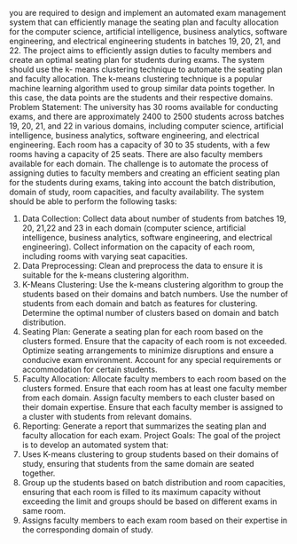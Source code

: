 you are required to design and implement an automated exam management system that can efficiently manage the
seating plan and faculty allocation for the computer science, artificial intelligence, business analytics, software
engineering, and electrical engineering students in batches 19, 20, 21, and 22. The project aims to efficiently assign
duties to faculty members and create an optimal seating plan for students during exams. The system should use the k-
means clustering technique to automate the seating plan and faculty allocation. The k-means clustering technique is a
popular machine learning algorithm used to group similar data points together. In this case, the data points are the
students and their respective domains.
Problem Statement:
The university has 30 rooms available for conducting exams, and there are approximately 2400 to 2500 students
across batches 19, 20, 21, and 22 in various domains, including computer science, artificial intelligence, business
analytics, software engineering, and electrical engineering. Each room has a capacity of 30 to 35 students, with a few
rooms having a capacity of 25 seats. There are also faculty members available for each domain.
The challenge is to automate the process of assigning duties to faculty members and creating an efficient seating plan
for the students during exams, taking into account the batch distribution, domain of study, room capacities, and
faculty availability.
The system should be able to perform the following tasks:
1. Data Collection: Collect data about number of students from batches 19, 20, 21,22 and 23 in each domain
(computer science, artificial intelligence, business analytics, software engineering, and electrical
engineering). Collect information on the capacity of each room, including rooms with varying seat capacities.
2. Data Preprocessing: Clean and preprocess the data to ensure it is suitable for the k-means clustering
algorithm.
3. K-Means Clustering: Use the k-means clustering algorithm to group the students based on their domains
and batch numbers. Use the number of students from each domain and batch as features for clustering.
Determine the optimal number of clusters based on domain and batch distribution.
4. Seating Plan: Generate a seating plan for each room based on the clusters formed. Ensure that the capacity
of each room is not exceeded. Optimize seating arrangements to minimize disruptions and ensure a
conducive exam environment. Account for any special requirements or accommodation for certain students.
5. Faculty Allocation: Allocate faculty members to each room based on the clusters formed. Ensure that each
room has at least one faculty member from each domain. Assign faculty members to each cluster based on
their domain expertise. Ensure that each faculty member is assigned to a cluster with students from relevant
domains.
6. Reporting: Generate a report that summarizes the seating plan and faculty allocation for each exam.
Project Goals:
The goal of the project is to develop an automated system that:
1. Uses K-means clustering to group students based on their domains of study, ensuring that students from the
same domain are seated together.
2. Group up the students based on batch distribution and room capacities, ensuring that each room is filled to its
maximum capacity without exceeding the limit and groups should be based on different exams in same room.
3. Assigns faculty members to each exam room based on their expertise in the corresponding domain of study.
   

